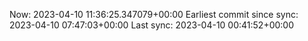 Now: 2023-04-10 11:36:25.347079+00:00 Earliest commit since sync: 2023-04-10 07:47:03+00:00 Last sync: 2023-04-10 00:41:52+00:00
